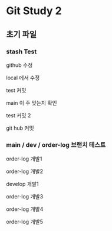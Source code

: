 # Git Study 2

## 초기 파일

### stash Test

github 수정

local 에서 수정

test 커밋

main 이 주 맞는지 확인

test 커밋 2

git hub 커밋

### main / dev / order-log 브랜치 테스트

order-log 개발1

order-log 개발2

develop 개발1

order-log 개발3

order-log 개발4

order-log 개발5